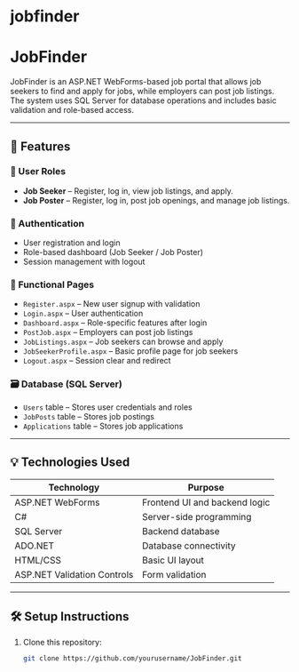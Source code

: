 # jobfinder
# JobFinder

JobFinder is an ASP.NET WebForms-based job portal that allows job seekers to find and apply for jobs, while employers can post job listings. The system uses SQL Server for database operations and includes basic validation and role-based access.

---

## 🚀 Features

### 👤 User Roles
- **Job Seeker** – Register, log in, view job listings, and apply.
- **Job Poster** – Register, log in, post job openings, and manage job listings.

### 🔑 Authentication
- User registration and login
- Role-based dashboard (Job Seeker / Job Poster)
- Session management with logout

### 📃 Functional Pages
- `Register.aspx` – New user signup with validation
- `Login.aspx` – User authentication
- `Dashboard.aspx` – Role-specific features after login
- `PostJob.aspx` – Employers can post job listings
- `JobListings.aspx` – Job seekers can browse and apply
- `JobSeekerProfile.aspx` – Basic profile page for job seekers
- `Logout.aspx` – Session clear and redirect

### 🗃️ Database (SQL Server)
- `Users` table – Stores user credentials and roles
- `JobPosts` table – Stores job postings
- `Applications` table – Stores job applications

---

## 💡 Technologies Used

| Technology | Purpose |
|------------|---------|
| ASP.NET WebForms | Frontend UI and backend logic |
| C# | Server-side programming |
| SQL Server | Backend database |
| ADO.NET | Database connectivity |
| HTML/CSS | Basic UI layout |
| ASP.NET Validation Controls | Form validation |

---

## 🛠️ Setup Instructions

1. Clone this repository:
   ```bash
   git clone https://github.com/yourusername/JobFinder.git
